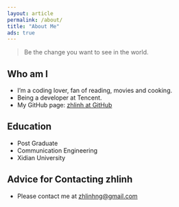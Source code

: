 ```yaml
---
layout: article
permalink: /about/
title: "About Me"
ads: true
---
```


> Be the change you want to see in the world.

## Who am I

* I’m a coding lover, fan of reading, movies and cooking.
* Being a developer at Tencent.
* My GitHub page: [zhlinh at GitHub](https://github.com/zhlinh)

## Education

* Post Graduate
* Communication Engineering
* Xidian University

## Advice for Contacting zhlinh

* Please contact me at zhlinhng@gmail.com
